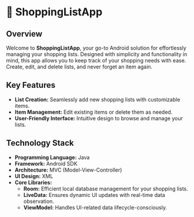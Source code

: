 # 🛒 **ShoppingListApp**

## Overview
Welcome to **ShoppingListApp**, your go-to Android solution for effortlessly managing your shopping lists. Designed with simplicity and functionality in mind, this app allows you to keep track of your shopping needs with ease. Create, edit, and delete lists, and never forget an item again.

## Key Features
- **List Creation:** Seamlessly add new shopping lists with customizable items.
- **Item Management:** Edit existing items or delete them as needed.
- **User-Friendly Interface:** Intuitive design to browse and manage your lists.

## Technology Stack
- **Programming Language:** Java
- **Framework:** Android SDK
- **Architecture:** MVC (Model-View-Controller)
- **UI Design:** XML
- **Core Libraries:**
  - **Room:** Efficient local database management for your shopping lists.
  - **LiveData:** Ensures dynamic UI updates with real-time data observation.
  - **ViewModel:** Handles UI-related data lifecycle-consciously.
